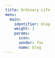 ```yaml
---
title: Ordinary Life
menu:
  main:
    identifier: blog
    weight: 1
    params:
      icon:
      vendor: fas
      name: blog
---
```

